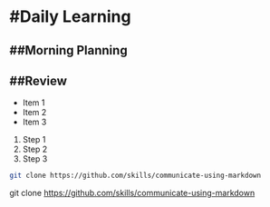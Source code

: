 <h1>#Daily Learning</h1>
<h2>##Morning Planning</h2>
<h2>##Review</h2>

- Item 1
- Item 2
- Item 3


1. Step 1
1. Step 2
1. Step 3

```bash
git clone https://github.com/skills/communicate-using-markdown
```

git clone https://github.com/skills/communicate-using-markdown

